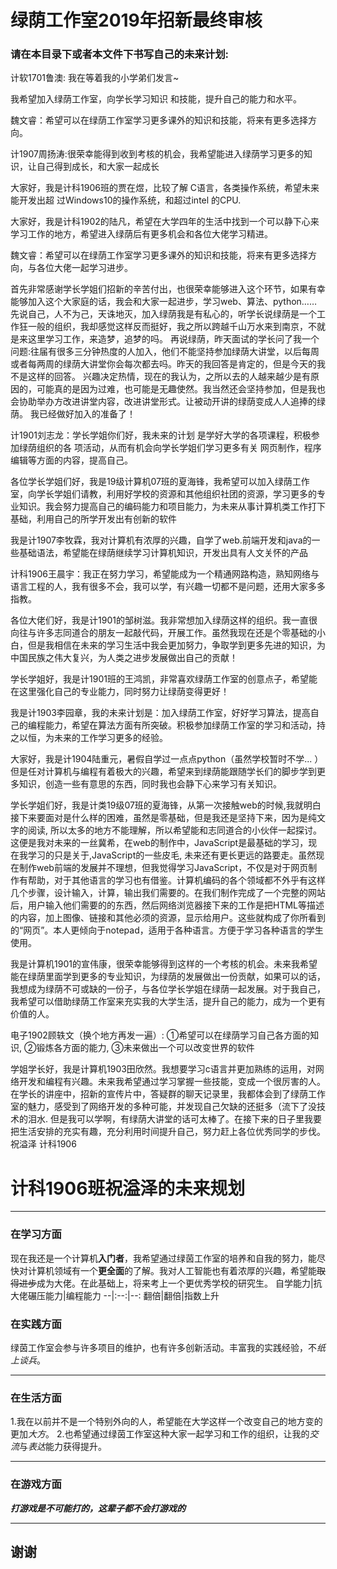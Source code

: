 # 绿荫工作室2019年招新最终审核

### 请在本目录下或者本文件下书写自己的未来计划:

计软1701鲁澳: 我在等着我的小学弟们发言~

我希望加入绿荫工作室，向学长学习知识
和技能，提升自己的能力和水平。

魏文睿：希望可以在绿荫工作室学习更多课外的知识和技能，将来有更多选择方向。

计1907周扬涛:很荣幸能得到收到考核的机会，我希望能进入绿荫学习更多的知识，让自己得到成长，和大家一起成长

大家好，我是计科1906班的贾在煜，比较了解
C语言，各类操作系统，希望未来能开发出超
过Windows10的操作系统，和超过intel
的CPU.

大家好，我是计科1902的陆凡，希望在大学四年的生活中找到一个可以静下心来学习工作的地方，希望进入绿荫后有更多机会和各位大佬学习精进。

魏文睿：希望可以在绿荫工作室学习更多课外的知识和技能，将来有更多选择方向，与各位大佬一起学习进步。

首先非常感谢学长学姐们招新的辛苦付出，也很荣幸能够进入这个环节，如果有幸能够加入这个大家庭的话，我会和大家一起进步，学习web、算法、python……
先说自己，人不为己，天诛地灭，加入绿荫我是有私心的，听学长说绿荫是一个工作狂一般的组织，我却感觉这样反而挺好，我之所以跨越千山万水来到南京，不就是来这里学习工作，来造梦，追梦的吗。
再说绿荫，昨天面试的学长问了我一个问题:往届有很多三分钟热度的人加入，他们不能坚持参加绿荫大讲堂，以后每周或者每两周的绿荫大讲堂你会每次都去吗。昨天的我回答是肯定的，但是今天的我不是这样的回答。
兴趣决定热情，现在的我认为，之所以去的人越来越少是有原因的，可能真的是因为过难，也可能是无趣使然。我当然还会坚持参加，但是我也会协助举办方改进讲堂内容，改进讲堂形式。让被动开讲的绿荫变成人人追捧的绿荫。
我已经做好加入的准备了！

计1901刘志龙：学长学姐你们好，我未来的计划
是学好大学的各项课程，积极参加绿荫组织的各
项活动，从而有机会向学长学姐们学习更多有关
网页制作，程序编辑等方面的内容，提高自己。

各位学长学姐们好，我是19级计算机07班的夏海锋，我希望可以加入绿荫工作室，向学长学姐们请教，利用好学校的资源和其他组织社团的资源，学习更多的专业知识。我会努力提高自己的编码能力和项目能力，为未来从事计算机类工作打下基础，利用自己的所学开发出有创新的软件

我是计1907李牧霖，我对计算机有浓厚的兴趣，自学了web.前端开发和java的一些基础语法，希望能在绿荫继续学习计算机知识，开发出具有人文关怀的产品

计科1906王晨宇：我正在努力学习，希望能成为一个精通网路构造，熟知网络与语言工程的人，我有很多不会，我可以学，有兴趣一切都不是问题，还用大家多多指教。

各位大佬们好，我是计1901的邹树滋。我非常想加入绿荫这样的组织。我一直很向往与许多志同道合的朋友一起敲代码，开展工作。虽然我现在还是个零基础的小白，但是我相信在未来的学习生活中我会更加努力，争取学到更多先进的知识，为中国民族之伟大复兴，为人类之进步发展做出自己的贡献！

学长学姐好，我是计1901班的王鸿凯，非常喜欢绿荫工作室的创意点子，希望能在这里强化自己的专业能力，同时努力让绿荫变得更好！

我是计1903李园章，我的未来计划是：加入绿荫工作室，好好学习算法，提高自己的编程能力，希望在算法方面有所突破。积极参加绿荫工作室的学习和活动，持之以恒，为未来的工作学习更多的经验。

大家好，我是计1904陆重元，暑假自学过一点点python（虽然学校暂时不学... ）但是任对计算机与编程有着极大的兴趣，希望来到绿荫能跟随学长们的脚步学到更多知识，创造一些有意思的东西，同时我也会静下心来学习有关知识。

学长学姐们好，我是计类19级07班的夏海锋，从第一次接触web的时候,我就明白接下来要面对是什么样的困难，虽然是零基础，但是我还是坚持下来，因为是纯文字的阅读, 所以太多的地方不能理解，所以希望能和志同道合的小伙伴一起探讨。这便是我对未来的一丝冀希，在web的制作中，JavaScript是最基础的学习，现在我学习的只是关于,JavaScript的一些皮毛, 未来还有更长更远的路要走。虽然现在制作web前端的发展并不理想，但我觉得学习JavaScript，不仅是对于网页制作有帮助，对于其他语言的学习也有借鉴。计算机编码的各个领域都不外乎有这样几个步骤，设计输入，计算，输出我们需要的。在我们制作完成了一个完整的网站后，用户输入他们需要的的东西，然后网络浏览器接下来的工作是把HTML等描述的内容，加上图像、链接和其他必须的资源，显示给用户。这些就构成了你所看到的“网页”。本人更倾向于notepad，适用于各种语言。方便于学习各种语言的学生使用。

我是计算机1901的宣伟康，很荣幸能够得到这样的一个考核的机会。未来我希望能在绿荫里面学到更多的专业知识，为绿荫的发展做出一份贡献，如果可以的话，我想成为绿荫不可或缺的一份子，与各位学长学姐在绿荫一起发展。对于我自己，我希望可以借助绿荫工作室来充实我的大学生活，提升自己的能力，成为一个更有价值的人。

电子1902顾轶文（换个地方再发一遍）: ①希望可以在绿荫学习自己各方面的知识, ②锻炼各方面的能力, ③未来做出一个可以改变世界的软件

学姐学长好，我是计算机1903田欣然。我想要学习c语言并更加熟练的运用，对网络开发和编程有兴趣。未来我希望通过学习掌握一些技能，变成一个很厉害的人。
在学长的讲座中，招新的宣传片中，答疑群的聊天记录里，我都体会到了绿荫工作室的魅力，感受到了网络开发的多种可能，并发现自己欠缺的还挺多（流下了没技术的泪水.
但是我可以学啊，有绿荫大讲堂的话可太棒了。在接下来的日子里我要把生活安排的充实有趣，充分利用时间提升自己，努力赶上各位优秀同学的步伐。
祝溢泽 计科1906
# 计科1906班**祝溢泽**的未来规划
*****
### 在学习方面
现在我还是一个计算机**入门者**，我希望通过绿茵工作室的培养和自我的努力，能尽快对计算机领域有一个**更全面**的了解。我对人工智能也有着浓厚的兴趣，希望能~~取得进步~~成为大佬。在此基础上，将来考上一个更优秀学校的研究生。
自学能力|抗大佬碾压能力|编程能力
--|:--:|--:
翻倍|翻倍|指数上升
### 在实践方面
绿茵工作室会参与许多项目的维护，也有许多创新活动。丰富我的实践经验，不*纸上谈兵*。
*****
### 在生活方面
1.我在以前并不是一个特别外向的人，希望能在大学这样一个改变自己的地方变的更加*大方*。
2.也希望通过绿茵工作室这种大家一起学习和工作的组织，让我的*交流*与*表达*能力获得提升。
*****
### 在游戏方面
***打游戏是不可能打的，这辈子都不会打游戏的***
*****
## 谢谢



